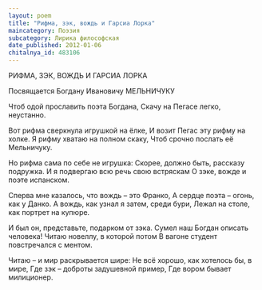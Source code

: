 ```yaml
---
layout: poem
title: "Рифма, зэк, вождь и Гарсиа Лорка"
maincategory: Поэзия
subcategory: Лирика философская
date_published: 2012-01-06
chitalnya_id: 483106
---
```




РИФМА, ЗЭК, ВОЖДЬ И ГАРСИА ЛОРКА

Посвящается Богдану Ивановичу МЕЛЬНИЧУКУ

Чтоб одой прославить поэта Богдана,
Скачу на Пегасе легко, неустанно.

Вот рифма сверкнула игрушкой на ёлке,
И возит Пегас эту рифму на холке.
Я рифму хватаю на полном скаку,
Чтоб срочно послать её Мельничуку.

Но рифма сама по себе не игрушка:
Скорее, должно быть, рассказу подружка.
И я подвергаю всю речь свою встряскам
О зэке, вожде и поэте испанском.

Сперва мне казалось, что вождь – это Франко,
А сердце поэта – огонь, как у Данко.
А вождь, как узнал я затем, среди бури,
Лежал на столе, как портрет на купюре.

И был он, представьте, подарком от зэка.
Сумел наш Богдан описать человека!
Читаю новеллу, в которой потом
В вагоне студент повстречался с ментом.

Читаю – и мир раскрывается шире:
Не всё хорошо, как хотелось бы, в мире,
Где зэк – доброты задушевной пример,
Где вором бывает милиционер.






